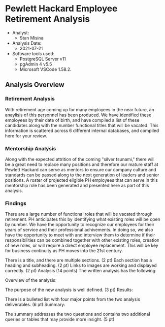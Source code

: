 # Pewlett Hackard Employee Retirement Analysis

* Analyst:  
  - Stan Misina
* Analysis Date:  
  - 2021-07-21
* Software tools used:  
  - PostgreSQL Server v11  
  - pgAdmin 4 v5.5  
  - Microsoft VSCode 1.58.2. 
  
## Analysis Overview  
### Retirement Analysis  
With retirement age coming up for many employees in the near future, an anaylisis of this personnel has been produced. We have identified these employees by their date of birth, and have compiled a list of these candidates along with the number functional titles that will be vacated. This information is scattered across 6 different internal databases, and compiled here for your review.  

### Mentorship Analysis
Along with the expected attrition of the coming "silver tsunami," there will be a great need to replace many positions and therefore our mature staff at Pewlett Hackard can serve as mentors to ensure our company culture and standards can be passed along to the next generation of leaders and senior positions. A roster of projected eligible PH employees that can serve in this mentorship role has been generated and presented here as part of this analysis.  

### Findings  
There are a large number of functional roles that will be vacated through retirement. PH anticipates this by identifying what existing roles will be open by number. We have the opportunity to recognize our employees for their years of service and their professional achivements. In doing so, we also have the opportunity to meet with and interview them to determine if their responsibilities can be combined together with other existing roles, creation of new roles, or will require a direct employee replacement. This will be key for business continuity as PH moves into the 21st century.

There is a title, and there are multiple sections. (2 pt)
Each section has a heading and subheading. (2 pt)
Links to images are working and displayed correctly. (2 pt)
Analysis (14 points)
The written analysis has the following:

Overview of the analysis:

The purpose of the new analysis is well defined. (3 pt)
Results:

There is a bulleted list with four major points from the two analysis deliverables. (6 pt)
Summary:

The summary addresses the two questions and contains two additional queries or tables that may provide more insight. (5 pt)
